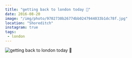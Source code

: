 ```yaml
---
title: "getting back to london today 👋"
date: 2016-08-20
image: "/img/photo/9702730b26774bb0247944033b1dc78f.jpg"
location: "Shoreditch"
instagram: true
tags:
 - london
---
```


![getting back to london today 👋](/img/photo/9702730b26774bb0247944033b1dc78f.jpg)
